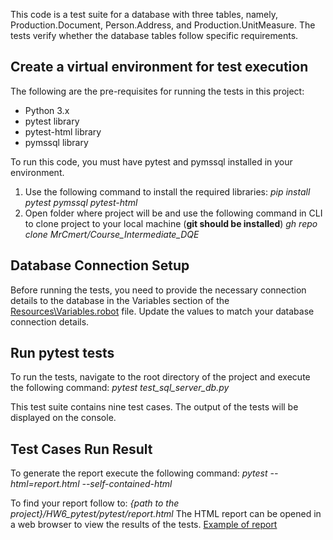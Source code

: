 This code is a test suite for a database with three tables, namely, Production.Document, Person.Address, and Production.UnitMeasure.
The tests verify whether the database tables follow specific requirements.

## Create a virtual environment for test execution

The following are the pre-requisites for running the tests in this project:

* Python 3.x
* pytest library
* pytest-html library
* pymssql library

To run this code, you must have pytest and pymssql installed in your environment.

1. Use the following command to install the required libraries:
*pip install pytest pymssql pytest-html*
2. Open folder where project will be and use the following command in CLI to clone project to your local machine (**git should be installed**)
 *gh repo clone MrCmert/Course_Intermediate_DQE*

## Database Connection Setup

Before running the tests, you need to provide the necessary connection details to the database in the Variables section of the
[Resources\Variables.robot](https://github.com/MrCmert/Course_Intermediate_DQE/blob/main/HW6_pytest/pytest/connection.py "Named link title") file.
Update the values to match your database connection details.

## Run pytest tests
To run the tests, navigate to the root directory of the project and execute the following command:
*pytest test_sql_server_db.py*

This test suite contains nine test cases.
The output of the tests will be displayed on the console. 

## Test Cases Run Result

To generate the report execute the following command:
*pytest --html=report.html --self-contained-html*

To find your report follow to: *{path to the project}/HW6_pytest/pytest/report.html*
The HTML report can be opened in a web browser to view the results of the tests. 
[Example of report](https://github.com/MrCmert/Course_Intermediate_DQE/blob/main/HW6_pytest/pytest/report.html "Named link title")
